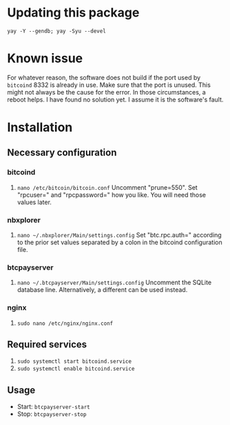 # Updating this package
`yay -Y --gendb; yay -Syu --devel`

# Known issue
For whatever reason, the software does not build if the port used by `bitcoind` 8332 is already in use. Make sure that the port is unused. This might not always be the cause for the error. In those circumstances, a reboot helps. I have found no solution yet. I assume it is the software's fault.

# Installation
## Necessary configuration
### bitcoind
1. `nano /etc/bitcoin/bitcoin.conf` Uncomment "prune=550". Set "rpcuser=" and "rpcpassword=" how you like. You will need those values later.

### nbxplorer
1. `nano ~/.nbxplorer/Main/settings.config` Set "btc.rpc.auth=" according to the prior set values separated by a colon in the bitcoind configuration file.

### btcpayserver
1. `nano ~/.btcpayserver/Main/settings.config` Uncomment the SQLite database line. Alternatively, a different can be used instead.

### nginx
1. `sudo nano /etc/nginx/nginx.conf`

## Required services
1. `sudo systemctl start bitcoind.service`
2. `sudo systemctl enable bitcoind.service`


## Usage
* Start: `btcpayserver-start`
* Stop: `btcpayserver-stop`
